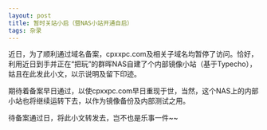 ```yaml
---
layout: post
title: 暂时关站小启（暨NAS小站开通自启）
tags: 杂录
---
```


近日，为了顺利通过域名备案，cpxxpc.com及相关子域名均暂停了访问。恰好，利用近日到手并正在“把玩”的群晖NAS自建了个内部镜像小站（基于Typecho），姑且在此发此小文，以示说明及留下印迹。

期待着备案早日通过，以使cpxxpc.com早日重现于世，当然，这个NAS上的内部小站也将继续运转下去，以作为镜像备份及内部测试之用。

待备案通过日，将此小文转发去，岂不也是乐事一件~~